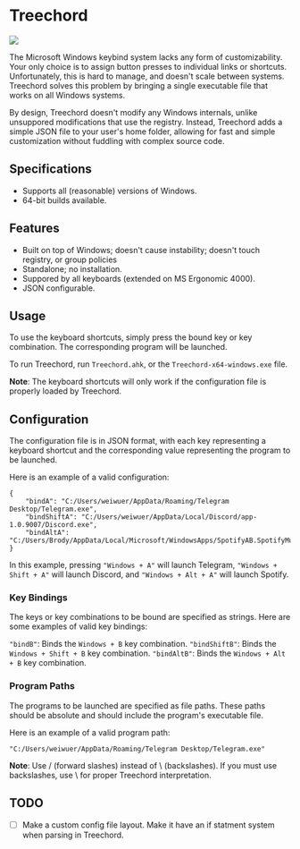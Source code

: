 # Treechord
<img src="Treechord.ico">

The Microsoft Windows keybind system lacks any form of customizability. Your only choice is to assign button presses to individual links or shortcuts. Unfortunately, this is hard to manage, and doesn't scale between systems. Treechord solves this problem by bringing a single executable file that works on all Windows systems.

By design, Treechord doesn't modify any Windows internals, unlike unsuppored modifications that use the registry. Instead, Treechord adds a simple JSON file to your user's home folder, allowing for fast and simple customization without fuddling with complex source code.

## Specifications
- Supports all (reasonable) versions of Windows.
- 64-bit builds available.

## Features
- Built on top of Windows; doesn't cause instability; doesn't touch registry, or group policies
- Standalone; no installation.
- Suppored by all keyboards (extended on MS Ergonomic 4000).
- JSON configurable.

## Usage
To use the keyboard shortcuts, simply press the bound key or key combination. The corresponding program will be launched.

To run Treechord, run `Treechord.ahk`, or the `Treechord-x64-windows.exe` file.

**Note**: The keyboard shortcuts will only work if the configuration file is properly loaded by Treechord.

## Configuration
The configuration file is in JSON format, with each key representing a keyboard shortcut and the corresponding value representing the program to be launched.

Here is an example of a valid configuration:

    {
        "bindA": "C:/Users/weiwuer/AppData/Roaming/Telegram Desktop/Telegram.exe",
        "bindShiftA": "C:/Users/weiwuer/AppData/Local/Discord/app-1.0.9007/Discord.exe",
        "bindAltA": "C:/Users/Brody/AppData/Local/Microsoft/WindowsApps/SpotifyAB.SpotifyMusic_zpdnekdrzrea0/Spotify.exe"
    }

In this example, pressing `"Windows + A"` will launch Telegram, `"Windows + Shift + A"` will launch Discord, and `"Windows + Alt + A"` will launch Spotify.

### Key Bindings
The keys or key combinations to be bound are specified as strings. Here are some examples of valid key bindings:

`"bindB"`: Binds the `Windows + B` key combination.
`"bindShiftB"`: Binds the `Windows + Shift + B` key combination.
`"bindAltB"`: Binds the `Windows + Alt + B` key combination.

### Program Paths
The programs to be launched are specified as file paths. These paths should be absolute and should include the program's executable file.

Here is an example of a valid program path:

    "C:/Users/weiwuer/AppData/Roaming/Telegram Desktop/Telegram.exe"

**Note**: Use / (forward slashes) instead of \ (backslashes). If you must use backslashes, use \\ for proper Treechord interpretation.

## TODO
- [ ] Make a custom config file layout. Make it have an if statment system when parsing in Treechord.
